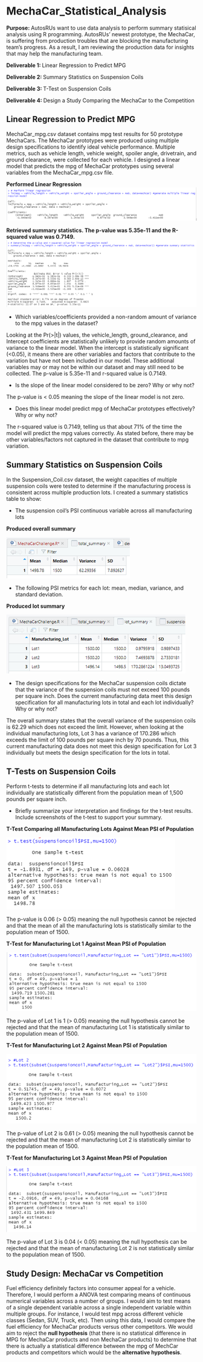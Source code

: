 # MechaCar_Statistical_Analysis

<b> Purpose: </b>
AutosRUs want to use data analysis to perform summary statisical analysis using R programming. AutosRUs’ newest prototype, the MechaCar, is suffering from production troubles that are blocking the manufacturing team’s progress. As a result, I am reviewing the production data for insights that may help the manufacturing team.

<b> Deliverable 1: </b> Linear Regression to Predict MPG

<b> Deliverable 2: </b> Summary Statistics on Suspension Coils

<b> Deliverable 3: </b> T-Test on Suspension Coils

<b> Deliverable 4: </b> Design a Study Comparing the MechaCar to the Competition


## Linear Regression to Predict MPG

MechaCar_mpg.csv dataset contains mpg test results for 50 prototype MechaCars. The MechaCar prototypes were produced using multiple design specifications to identify ideal vehicle performance. Multiple metrics, such as vehicle length, vehicle weight, spoiler angle, drivetrain, and ground clearance, were collected for each vehicle. I designed a linear model that predicts the mpg of MechaCar prototypes using several variables from the MechaCar_mpg.csv file. 

<b> Performed Linear Regression </b>
![img1](https://github.com/Soniaprogram/MechaCar_Statistical_Analysis/blob/main/Images/del1linregress.PNG)

<b> Retrieved summary statistics. The p-value was 5.35e-11 and the R-squared value was 0.7149. </b>
![img2](https://github.com/Soniaprogram/MechaCar_Statistical_Analysis/blob/main/Images/del1summary.PNG)

* Which variables/coefficients provided a non-random amount of variance to the mpg values in the dataset?

Looking at the Pr(>|t|) values, the vehicle_length, ground_clearance, and Intercept coefficients are statistically unlikely to provide random amounts of variance to the linear model. When the intercept is statistically significant (<0.05), it means there are other variables and factors that contribute to the variation but have not been included in our model. These additional variables may or may not be within our dataset and may still need to be collected. 
The p-value is 5.35e-11 and r-squared value is 0.7149. 


* Is the slope of the linear model considered to be zero? Why or why not?

The p-value is < 0.05 meaning the slope of the linear model is not zero. 


* Does this linear model predict mpg of MechaCar prototypes effectively? Why or why not?

The r-squared value is 0.7149, telling us that about 71% of the time the model will predict the mpg values correctly. As stated before, there may be other variables/factors not captured in the dataset that contribute to mpg variation. 


## Summary Statistics on Suspension Coils

In the Suspension_Coil.csv dataset, the weight capacities of multiple suspension coils were tested to determine if the manufacturing process is consistent across multiple production lots. I created a summary statistics table to show:

* The suspension coil’s PSI continuous variable across all manufacturing lots

<b> Produced overall summary </b>

![img3](https://github.com/Soniaprogram/MechaCar_Statistical_Analysis/blob/main/Images/del2total_summary.PNG)


* The following PSI metrics for each lot: mean, median, variance, and standard deviation.

<b> Produced lot summary </b>

![img4](https://github.com/Soniaprogram/MechaCar_Statistical_Analysis/blob/main/Images/del2lot_summary.PNG)


* The design specifications for the MechaCar suspension coils dictate that the variance of the suspension coils must not exceed 100 pounds per square inch. Does the current manufacturing data meet this design specification for all manufacturing lots in total and each lot individually? Why or why not?

The overall summary states that the overall variance of the suspension coils is 62.29 which does not exceed the limit. However, when looking at the individual manufacturing lots, Lot 3 has a variance of 170.286 which exceeds the limit of 100 pounds per square inch by 70 pounds. Thus, this current manufacturing data does not meet this design specification for Lot 3 individually but meets the design specification for the lots in total. 


## T-Tests on Suspension Coils

Perform t-tests to determine if all manufacturing lots and each lot individually are statistically different from the population mean of 1,500 pounds per square inch.

* Briefly summarize your interpretation and findings for the t-test results. Include screenshots of the t-test to support your summary.

<b> T-Test Comparing all Manufacturing Lots Against Mean PSI of Population </b>

![img5](https://github.com/Soniaprogram/MechaCar_Statistical_Analysis/blob/main/Images/del3onesamplettest.PNG)

The p-value is 0.06 (> 0.05) meaning the null hypothesis cannot be rejected and that the mean of all the manufacturing lots is statistically similar to the population mean of 1500. 

<b> T-Test for Manufacturing Lot 1 Against Mean PSI of Population </b>

![img6](https://github.com/Soniaprogram/MechaCar_Statistical_Analysis/blob/main/Images/del3Lot1.PNG)

The p-value of Lot 1 is 1 (> 0.05) meaning the null hypothesis cannot be rejected and that the mean of manufacturing Lot 1 is statistically similar to the population mean of 1500. 

<b> T-Test for Manufacturing Lot 2 Against Mean PSI of Population </b>

![img7](https://github.com/Soniaprogram/MechaCar_Statistical_Analysis/blob/main/Images/del3Lot2.PNG)

The p-value of Lot 2 is 0.61 (> 0.05) meaning the null hypothesis cannot be rejected and that the mean of manufacturing Lot 2 is statistically similar to the population mean of 1500. 

<b> T-Test for Manufacturing Lot 3 Against Mean PSI of Population </b>

![img8](https://github.com/Soniaprogram/MechaCar_Statistical_Analysis/blob/main/Images/del3Lot3.PNG)

The p-value of Lot 3 is 0.04 (< 0.05) meaning the null hypothesis can be rejected and that the mean of manufacturing Lot 2 is not statistically similar to the population mean of 1500. 


## Study Design: MechaCar vs Competition

Fuel efficiency definitely factors into consumer appeal for a vehicle. Therefore, I would perform a ANOVA test comparing means of continuous numerical variables across a number of groups. I would aim to test means of a single dependent variable across a single independent variable within multiple groups. For instance, I would test mpg across different vehicle classes (Sedan, SUV, Truck, etc). Then using this data, I would compare the fuel efficiency for MechaCar products versus other competitors. We would aim to reject the <b>null hypothesis</b> (that there is no statistical difference in MPG for MechaCar products and non MechaCar products) to determine that there is actually a statistical difference between the mpg of MechCar products and competitors which would be the <b>alternative hypothesis</b>.  

